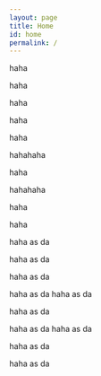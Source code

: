 ```yaml
---
layout: page
title: Home
id: home
permalink: /
---
```




haha

haha

haha

haha

haha

hahahaha

haha

hahahaha

haha

haha

haha 
as
 da
  

  haha 
as
 da
  
  haha 
as
 da
  
  haha 
as
 da
  haha 
as
 da
  
  haha 
as
 da
  
  haha 
as
 da
  haha 
as
 da
  
  haha 
as
 da
  
  haha 
as
 da

<script>
let lastScrollTop = 0;
const navbar = document.getElementById('navbar');

window.addEventListener('scroll', function() {
    let scrollTop = window.pageYOffset || document.documentElement.scrollTop;

    if (scrollTop > lastScrollTop) {
        // Scrolling down
        navbar.style.top = "-60px";  // Assumes navbar height is 60px. Adjust accordingly.
    } else {
        // Scrolling up
        navbar.style.top = "0";
    }
    lastScrollTop = scrollTop;
        const image = document.getElementById('welcome-image');
    
    // Calculate opacity based on scroll position.
    // You might need to adjust this based on your website's structure.
    const opacity = 1 - (window.pageYOffset / 500);  // 500 is an arbitrary value for fade effect length. Adjust as needed.
    
    // Set the calculated opacity
    image.style.opacity = opacity;
});

</script>